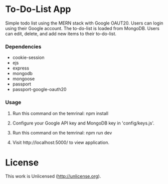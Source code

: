 # To-Do-List App

Simple todo list using the MERN stack with Google OAUT20. Users can login using their Google account. The to-do-list is loaded from MongoDB. Users can edit, delete, and add new items to their to-do-list.

### Dependencies

- cookie-session
- ejs
- express
- mongodb
- mongoose
- passport
- passport-google-oauth20

### Usage

1. Run this command on the temrinal: npm install

2. Configure your Google API key and MongoDB key in 'config/keys.js'.

3. Run this command on the temrinal: npm run dev

4. Visit http://localhost:5000/ to view application.

# License

This work is Unlicensed (http://unlicense.org).
